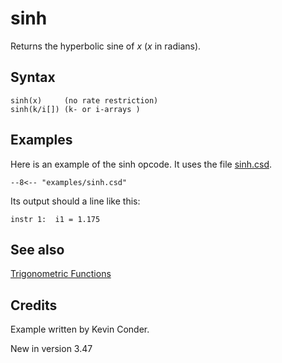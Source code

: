 <!--
id:sinh
category:Mathematical Operations:Trigonometric Functions
-->
# sinh
Returns the hyperbolic sine of _x_ (_x_ in radians).

## Syntax
``` csound-orc
sinh(x)     (no rate restriction)
sinh(k/i[]) (k- or i-arrays )
```

## Examples

Here is an example of the sinh opcode. It uses the file [sinh.csd](../../examples/sinh.csd).

``` csound-csd title="Example of the sinh opcode." linenums="1"
--8<-- "examples/sinh.csd"
```

Its output should a line like this:

```
instr 1:  i1 = 1.175
```

## See also

[Trigonometric Functions](../../math/trig)

## Credits

Example written by Kevin Conder.

New in version 3.47

